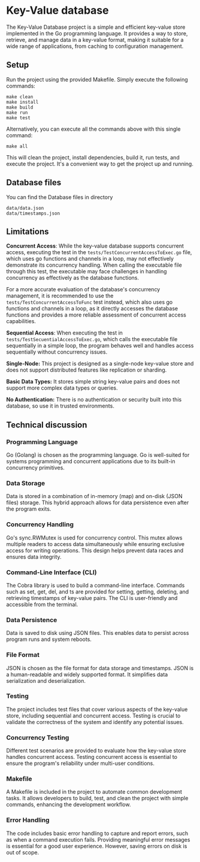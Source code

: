 # Key-Value database

The Key-Value Database project is a simple and efficient key-value store implemented in the Go programming language. It provides a way to store, retrieve, and manage data in a key-value format, making it suitable for a wide range of applications, from caching to configuration management.

## Setup

Run the project using the provided Makefile. Simply execute the following commands:

    make clean
    make install
    make build
    make run
    make test

Alternatively, you can execute all the commands above with this single command:

    make all


This will clean the project, install dependencies, build it, run tests, and execute the project. It's a convenient way to get the project up and running.


## Database files

You can find the Database files in directory

    data/data.json
    data/timestamps.json

## Limitations

**Concurrent Access**: While the key-value database supports concurrent access, executing the test in the `tests/TestConcurrentAccessToExec.go` file, which uses go functions and channels in a loop, may not effectively demonstrate its concurrency handling. When calling the executable file through this test, the executable may face challenges in handling concurrency as effectively as the database functions. 

For a more accurate evaluation of the database's concurrency management, it is recommended to use the `tests/TestConcurrentAccessToFunc` test instead, which also uses go functions and channels in a loop, as it directly accesses the database functions and provides a more reliable assessment of concurrent access capabilities.

**Sequential Access**: When executing the test in `tests/TestSecuentialAccessToExec.go`, which calls the executable file sequentially in a simple loop, the program behaves well and handles access sequentially without concurrency issues.

**Single-Node:** This project is designed as a single-node key-value store and does not support distributed features like replication or sharding.

**Basic Data Types:** It stores simple string key-value pairs and does not support more complex data types or queries.

**No Authentication:** There is no authentication or security built into this database, so use it in trusted environments.


## Technical discussion

### Programming Language ###

Go (Golang) is chosen as the programming language. Go is well-suited for systems programming and concurrent applications due to its built-in concurrency primitives.

### Data Storage ###

Data is stored in a combination of in-memory (map) and on-disk (JSON files) storage. This hybrid approach allows for data persistence even after the program exits.

### Concurrency Handling ###

Go's sync.RWMutex is used for concurrency control. This mutex allows multiple readers to access data simultaneously while ensuring exclusive access for writing operations. This design helps prevent data races and ensures data integrity.

### Command-Line Interface (CLI) ###

The Cobra library is used to build a command-line interface. Commands such as set, get, del, and ts are provided for setting, getting, deleting, and retrieving timestamps of key-value pairs. The CLI is user-friendly and accessible from the terminal.

### Data Persistence ###

Data is saved to disk using JSON files. This enables data to persist across program runs and system reboots.

### File Format ###

JSON is chosen as the file format for data storage and timestamps. JSON is a human-readable and widely supported format. It simplifies data serialization and deserialization.

### Testing ###

The project includes test files that cover various aspects of the key-value store, including sequential and concurrent access. Testing is crucial to validate the correctness of the system and identify any potential issues.

### Concurrency Testing ###

Different test scenarios are provided to evaluate how the key-value store handles concurrent access. Testing concurrent access is essential to ensure the program's reliability under multi-user conditions.

### Makefile ###

A Makefile is included in the project to automate common development tasks. It allows developers to build, test, and clean the project with simple commands, enhancing the development workflow.

### Error Handling ###

The code includes basic error handling to capture and report errors, such as when a command execution fails. Providing meaningful error messages is essential for a good user experience. However, saving errors on disk is out of scope.